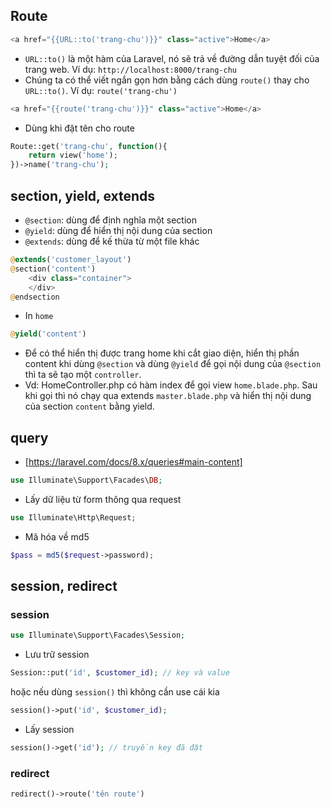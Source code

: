 ## Route

```php
<a href="{{URL::to('trang-chu')}}" class="active">Home</a>
```

-   `URL::to()` là một hàm của Laravel, nó sẽ trả về đường dẫn tuyệt đối của trang web. Ví dụ: `http://localhost:8000/trang-chu`
-   Chúng ta có thể viết ngắn gọn hơn bằng cách dùng `route()` thay cho `URL::to()`. Ví dụ: `route('trang-chu')`

```php
<a href="{{route('trang-chu')}}" class="active">Home</a>
```

-   Dùng khi đặt tên cho route

```php
Route::get('trang-chu', function(){
    return view('home');
})->name('trang-chu');
```

## section, yield, extends

-   `@section`: dùng để định nghĩa một section
-   `@yield`: dùng để hiển thị nội dung của section
-   `@extends`: dùng để kế thừa từ một file khác

```php
@extends('customer_layout')
@section('content')
    <div class="container">
    </div>
@endsection
```

-   In `home`

```php
@yield('content')
```

-   Để có thể hiển thị được trang home khi cắt giao diện, hiển thị phần content khi dùng `@section` và dùng `@yield` để gọi nội dung của `@section` thì ta sẽ tạo một `controller`.
-   Vd: HomeController.php có hàm index để gọi view `home.blade.php`. Sau khi gọi thì nó chạy qua extends `master.blade.php` và hiển thị nội dung của section `content` bằng yield.

## query

-   [https://laravel.com/docs/8.x/queries#main-content]

```php
use Illuminate\Support\Facades\DB;
```

-   Lấy dữ liệu từ form thông qua request

```php
use Illuminate\Http\Request;
```

-   Mã hóa về md5

```php
$pass = md5($request->password);
```

## session, redirect

### session

```php
use Illuminate\Support\Facades\Session;
```

-   Lưu trữ session

```php
Session::put('id', $customer_id); // key và value
```

hoặc nếu dùng `session()` thì không cần use cái kia

```php
session()->put('id', $customer_id);
```

-   Lấy session

```php
session()->get('id'); // truyền key đã đặt
```

### redirect

```php
redirect()->route('tên route')
```
